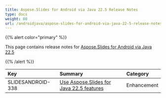 ```yaml
---
title: Aspose.Slides for Android via Java 22.5 Release Notes
type: docs
weight: 80
url: /androidjava/aspose-slides-for-android-via-java-22-5-release-notes/
---
```


{{% alert color="primary" %}} 

This page contains release notes for [Aspose.Slides for Android via Java 22.5](https://repository.aspose.com/list/repo/com/aspose/aspose-slides/22.5/)

{{% /alert %}} 

|**Key**|**Summary**|**Category**|
| :- | :- | :- |
|SLIDESANDROID-338|[Use Aspose.Slides for Java 22.5 features](/slides/java/aspose-slides-for-java-22-5-release-notes/)|Enhancement|

